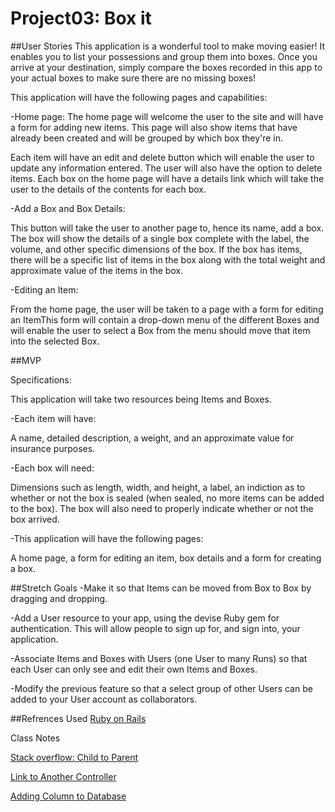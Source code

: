 
# Project03: Box it

##User Stories
This application is a wonderful tool to make moving easier! It enables you to list your possessions and group them into boxes. Once you arrive at your destination, simply compare the boxes recorded in this app to your actual boxes to make sure there are no missing boxes!

This application will have the following pages and capabilities:

-Home page:
The home page will welcome the user to the site and will have a form for adding new items. This page will also show items that have already been created and will be grouped by which box they're in.

Each item will have an edit and delete button which will enable the user to update any information entered. The user will also have the option to delete items. Each box on the home page will have a details link which will take the user to the details of the contents for each box. 

-Add a Box and Box Details:

This button will take the user to another page to, hence its name, add a box. The box will show the details of a single box complete with the label, the volume, and other specific dimensions of the box. If the box has items, there will be a specific list of items in the box along with the total weight and approximate value of the items in the box.

-Editing an Item:

From the home page, the user will be taken to a page with a form for editing an ItemThis form will contain a drop-down menu of the different Boxes and will enable the user to select a Box from the menu should move that item into the selected Box.

##MVP

Specifications:

This application will take two resources being Items and Boxes. 

-Each item will have:

A name, detailed description, a weight, and an approximate value for insurance purposes.

-Each box will need:

Dimensions such as length, width, and height, a label, an indiction as to whether or not the box is sealed (when sealed, no more items can be added to the box).
The box will also need to properly indicate whether or not the box arrived.

-This application will have the following pages:

A home page, a form for editing an item, box details and a form for creating a box.

##Stretch Goals
-Make it so that Items can be moved from Box to Box by dragging and dropping.

-Add a User resource to your app, using the devise Ruby gem for authentication. This will allow people to sign up for, and sign into, your application.

-Associate Items and Boxes with Users (one User to many Runs) so that each User can only see and edit their own Items and Boxes.

-Modify the previous feature so that a select group of other Users can be added to your User account as collaborators.

##Refrences Used
<a href="http://guides.rubyonrails.org/form_helpers.html">Ruby on Rails</a>

Class Notes

<a href="http://stackoverflow.com/questions/35608196/how-to-access-child-new-form-from-parent-index-page-in-rails">Stack overflow: Child to Parent</a>

<a href= "http://stackoverflow.com/questions/18859981/rails-link-to-into-another-controller-with-params">Link to Another Controller</a>

<a href= "http://stackoverflow.com/questions/4834809/adding-a-column-to-an-existing-table-in-a-rails-migration">Adding Column to Database</a>
